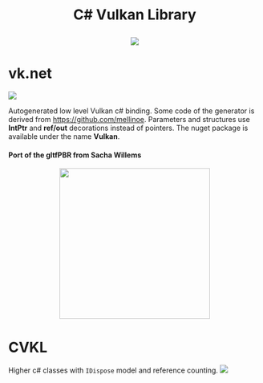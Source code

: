 <h1 align="center">
  C# Vulkan Library
  <br>  
<p align="center">
  <a href="https://www.paypal.me/GrandTetraSoftware">
    <img src="https://img.shields.io/badge/Donate-PayPal-green.svg">
  </a>
</p>
</h1>

# vk.net
<a href="https://www.nuget.org/packages/Vulkan"><img src="https://buildstats.info/nuget/Vulkan"></a>

Autogenerated low level Vulkan c# binding. Some code of the generator is derived from https://github.com/mellinoe.
Parameters and structures use **IntPtr** and **ref/out** decorations instead of pointers. The nuget package is available under the name **Vulkan**.

#### Port of the gltfPBR from Sacha Willems
<p align="center">
  <a href="https://github.com/jpbruyere/vk.net/blob/master/samples/pbrSashaWillem/screenshot.png">
    <kbd><img src="https://github.com/jpbruyere/vk.net/blob/master/samples/pbrSashaWillem/screenshot.png" height="300"></kbd>
  </a>
</p>

# CVKL
Higher c# classes with `IDispose` model and reference counting.
<a href="https://www.nuget.org/packages/CVKL"><img src="https://buildstats.info/nuget/CVKL"></a>

